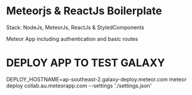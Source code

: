 # Meteorjs & ReactJs Boilerplate

Stack: NodeJs, MeteorJs, ReactJs & StyledComponents

Meteor App including authentication and basic routes

# DEPLOY APP TO TEST GALAXY
DEPLOY_HOSTNAME=ap-southeast-2.galaxy-deploy.meteor.com meteor deploy collab.au.meteorapp.com --settings './settings.json'